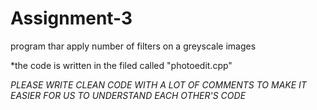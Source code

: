# Assignment-3
program thar apply number of filters on a greyscale images

*the code is written in the filed called "photoedit.cpp"

*PLEASE WRITE CLEAN CODE WITH A LOT OF COMMENTS TO MAKE IT EASIER FOR US TO UNDERSTAND EACH OTHER'S CODE*
